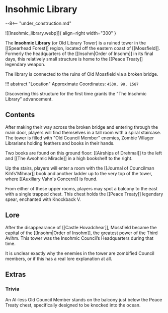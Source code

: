 # Insohmic Library

--8<-- "under_construction.md"

![[Insohmic_library.webp]]{ align=right width="300" }

The **Insohmic Library** (or Old Library Tower) is a ruined tower in the [[Spearhead Forest]] region, located off the eastern coast of [[Mossfield]]. Formerly the headquarters of the [[Insohm|Order of Insohm]] in its final days, this relatively small structure is home to the [[Peace Treaty]] legendary weapon.

The library is connected to the ruins of Old Mossfield via a broken bridge.

!!! abstract "Location"
    Approximate Coordinates: `4530, 98, 1587`

Discovering this structure for the first time grants the "The Insohmic Library" advancement.

## Contents

After making their way across the broken bridge and entering through the main door, players will find themselves in a tall room with a spiral staircase. The tower is filled with "Old Council Member" enemies, Zombie Villager Librarians holding feathers and books in their hands.

Two books are found on this ground floor: [[Airships of Drehmal]] to the left and [[The Avsohmic Miracle]] in a high bookshelf to the right.

Up the stairs, players will enter a room with the [[Journal of Councilman Kihfs'Mihnar]] book and another ladder up to the very top of the tower, where [[Auxiliary Vahn's Concern]] is found.

From either of these upper rooms, players may spot a balcony to the east with a single trapped chest. This chest holds the [[Peace Treaty]] legendary spear, enchanted with Knockback V.

## Lore

After the disappearance of [[Castle Hovadchear]], Mossfield became the capital of the [[Insohm|Order of Insohm]], the greatest power of the Third Avihm. This tower was the Insohmic Council’s Headquarters during that time.

It is unclear exactly why the enemies in the tower are zombified Council members, or if this has a real lore explanation at all.

## Extras

### Trivia

An AI-less Old Council Member stands on the balcony just below the Peace Treaty chest, specifically designed to be knocked into the ocean.
